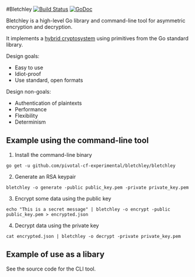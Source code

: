 #Bletchley
[![Build Status](https://api.travis-ci.org/pivotal-cf-experimental/bletchley.png?branch=master)](http://travis-ci.org/pivotal-cf-experimental/bletchley)
[![GoDoc](https://godoc.org/github.com/pivotal-cf-experimental/bletchley?status.svg)](https://godoc.org/github.com/pivotal-cf-experimental/bletchley)

Bletchley is a high-level Go library and command-line tool for asymmetric encryption and decryption.

It implements a [hybrid cryptosystem](http://en.wikipedia.org/wiki/Hybrid_cryptosystem) using primitives from the Go standard library.

Design goals:
- Easy to use
- Idiot-proof
- Use standard, open formats

Design non-goals:
- Authentication of plaintexts
- Performance
- Flexibility
- Determinism


## Example using the command-line tool
1. Install the command-line binary
  ```
  go get -u github.com/pivotal-cf-experimental/bletchley/bletchley
  ```

2. Generate an RSA keypair
  ```
  bletchley -o generate -public public_key.pem -private private_key.pem
  ```

3. Encrypt some data using the public key
  ```
  echo "This is a secret message" | bletchley -o encrypt -public public_key.pem > encrypted.json
  ```

4. Decrypt data using the private key
  ```
  cat encrypted.json | bletchley -o decrypt -private private_key.pem
  ```


## Example of use as a libary
See the source code for the CLI tool.
